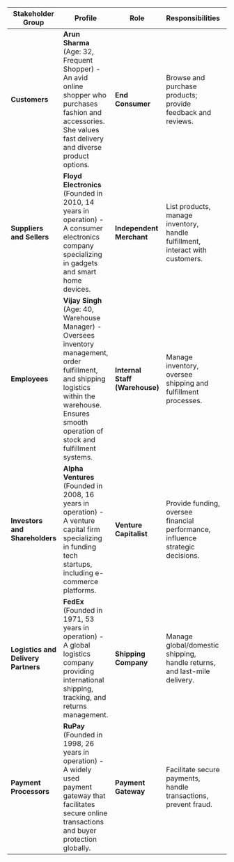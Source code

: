 | **Stakeholder Group**           | **Profile** | **Role**                                  | **Responsibilities**                                                     | **Impact on Platform**                                          | **Qualifications**                                                | **Category**   |
|----------------------------------|-------------|-------------------------------------------|-------------------------------------------------------------------------|-----------------------------------------------------------------|-------------------------------------------------------------------|----------------|
| **Customers**                    | **Arun Sharma** (Age: 32, Frequent Shopper) - An avid online shopper who purchases fashion and accessories. She values fast delivery and diverse product options. | **End Consumer** | Browse and purchase products; provide feedback and reviews. | Drives sales, brand loyalty, and platform growth. | Digital literacy, online shopping experience. | External       |
| **Suppliers and Sellers**        | **Floyd Electronics** (Founded in 2010, 14 years in operation) - A consumer electronics company specializing in gadgets and smart home devices. | **Independent Merchant** | List products, manage inventory, handle fulfillment, interact with customers. | Contribute to product range, pricing, and platform growth. | Product knowledge, inventory management, customer service. | External       |
| **Employees**                     | **Vijay Singh** (Age: 40, Warehouse Manager) - Oversees inventory management, order fulfillment, and shipping logistics within the warehouse. Ensures smooth operation of stock and fulfillment systems. | **Internal Staff (Warehouse)** | Manage inventory, oversee shipping and fulfillment processes. | Impacts fulfillment accuracy and shipping speed. | Inventory management, attention to detail, logistical skills. | Internal       |
| **Investors and Shareholders**   | **Alpha Ventures** (Founded in 2008, 16 years in operation) - A venture capital firm specializing in funding tech startups, including e-commerce platforms. | **Venture Capitalist** | Provide funding, oversee financial performance, influence strategic decisions. | Influence company strategy, growth, and profitability. | Financial expertise, strategic vision, risk management. | External       |
| **Logistics and Delivery Partners** | **FedEx** (Founded in 1971, 53 years in operation) - A global logistics company providing international shipping, tracking, and returns management. | **Shipping Company** | Manage global/domestic shipping, handle returns, and last-mile delivery. | Affects shipping speed, reliability, and customer experience. | Logistics expertise, global shipping, customer service. | External       |
| **Payment Processors**           | **RuPay** (Founded in 1998, 26 years in operation) - A widely used payment gateway that facilitates secure online transactions and buyer protection globally. | **Payment Gateway** | Facilitate secure payments, handle transactions, prevent fraud. | Ensure secure financial transactions, affect conversion rates, and build customer trust. | Financial systems knowledge, cybersecurity, compliance standards. | External       |
